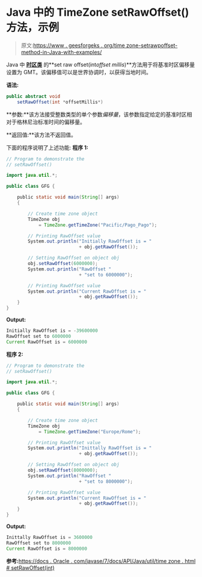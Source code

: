 # Java 中的 TimeZone setRawOffset()方法，示例

> 原文:[https://www . geesforgeks . org/time zone-setrawpoffset-method-in-Java-with-examples/](https://www.geeksforgeeks.org/timezone-setrawoffset-method-in-java-with-examples/)

Java 中 **[时区类](https://www.geeksforgeeks.org/java-util-timezone-class-set-1/)** 的**set raw offset(int*offset millis*)**方法用于将基准时区偏移量设置为 GMT。该偏移值可以是世界协调时，以获得当地时间。

**语法:**

```java
public abstract void 
    setRawOffset(int *offsetMillis*)
```

**参数:**该方法接受整数类型的单个参数*偏移量*，该参数指定给定的基准时区相对于格林尼治标准时间的偏移量。

**返回值:**该方法不返回值。

下面的程序说明了上述功能:
**程序 1:**

```java
// Program to demonstrate the
// setRawOffset()

import java.util.*;

public class GFG {

    public static void main(String[] args)
    {

        // Create time zone object
        TimeZone obj
            = TimeZone.getTimeZone("Pacific/Pago_Pago");

        // Printing RawOffset value
        System.out.println("Initially RawOffset is = "
                           + obj.getRawOffset());

        // Setting RawOffset on object obj
        obj.setRawOffset(6000000);
        System.out.println("RawOffset "
                           + "set to 6000000");

        // Printing RawOffset value
        System.out.println("Current RawOffset is = "
                           + obj.getRawOffset());
    }
}
```

**Output:**

```java
Initially RawOffset is = -39600000
RawOffset set to 6000000
Current RawOffset is = 6000000

```

**程序 2:**

```java
// Program to demonstrate the
// setRawOffset()

import java.util.*;

public class GFG {

    public static void main(String[] args)
    {

        // Create time zone object
        TimeZone obj
            = TimeZone.getTimeZone("Europe/Rome");

        // Printing RawOffset value
        System.out.println("Inittally RawOffset is = "
                           + obj.getRawOffset());

        // Setting RawOffset on object obj
        obj.setRawOffset(8000000);
        System.out.println("RawOffset "
                           + "set to 8000000");

        // Printing RawOffset value
        System.out.println("Current RawOffset is = "
                           + obj.getRawOffset());
    }
}
```

**Output:**

```java
Inittally RawOffset is = 3600000
RawOffset set to 8000000
Current RawOffset is = 8000000

```

**参考:**[https://docs . Oracle . com/javase/7/docs/API/Java/util/time zone . html # setRawOffset(int)](https://docs.oracle.com/javase/7/docs/api/java/util/TimeZone.html#setRawOffset(int))